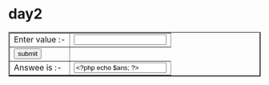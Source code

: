 # day2
<?php
	error_reporting(0);
	if(isset($_POST["ans"]))
	{
		$no1= $_POST["no1"];
		
		if($no1 %2==0)
		{
			$ans= "number is Even";
		}
		else
		{
			$ans= "Number is odd";		
		}
	}
?>
<html>
<head>
<title>Task__1</title>
</head>
<body>
<form action="" method="post">
<table border="2" align="center">
<tr>
	<td> Enter value :- </td>
	<td><input type="text" name="no1"></td>
</tr>	

<tr>
		<td><input type="submit" name="ans" value="submit"></td>
</tr>
<tr>
	<td>Answee is :- </td>
	<td><input type="text" name="no2" value="<?php echo $ans; ?>"></td>
</table>
</form>
</body>
</html>
